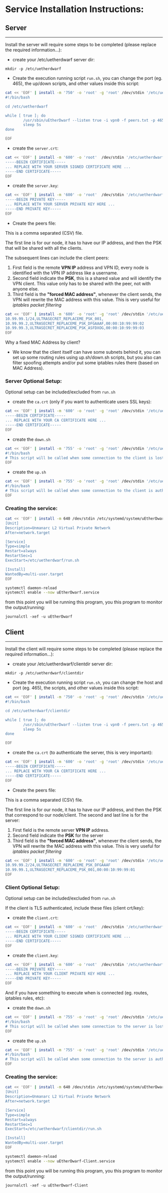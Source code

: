
# Service Installation Instructions:


## Server
***
Install the server will require some steps to be completed (please replace the required information...):

- create your /etc/uetherdwarf server dir:

```
mkdir -p /etc/uetherdwarf
```

- Create the execution running script `run.sh`, you can change the port (eg. 465), the up/down scripts, and other values inside this script:
```bash
cat << 'EOF' | install -m '750' -o 'root' -g 'root' /dev/stdin '/etc/uetherdwarf/run.sh'
#!/bin/bash

cd /etc/uetherdwarf

while [ true ]; do
        /usr/sbin/uEtherDwarf --listen true -i vpn0 -f peers.txt -p 465 -k server.key -c server.crt --up up.sh --down down.sh --sys
        sleep 5s
done

EOF
```

- create the `server.crt`:

```bash
cat << 'EOF' | install -m '600' -o 'root'  /dev/stdin '/etc/uetherdwarf/server.crt'
-----BEGIN CERTIFICATE-----
... REPLACE WITH YOUR SERVER SIGNED CERTIFICATE HERE ...
-----END CERTIFICATE-----
EOF
```

- create the `server.key`:

```bash
cat << 'EOF' | install -m '600' -o 'root'  /dev/stdin '/etc/uetherdwarf/server.key'
-----BEGIN PRIVATE KEY-----
... REPLACE WITH YOUR SERVER PRIVATE KEY HERE ...
-----END PRIVATE KEY-----
EOF
```

- Create the peers file:

This is a comma separated (CSV) file.

The first line is for our node, it has to have our IP address, and then the PSK that will be shared with all the clients.

The subsequent lines can include the client peers:

1. First field is the remote **VPN IP** address and VPN ID, every node is identified with the VPN IP address like a username.
2. Second field indicate the **PSK**, this is a shared value and will identify the VPN client. This value only has to be shared with the peer, not with anyone else.
3. Third field is the **"forced MAC address"**, whenever the client sends, the VPN will rewrite the MAC address with this value. This is very useful for *iptables packet filtering*


```bash
cat << 'EOF' | install -m '600' -o 'root' -g 'root' /dev/stdin '/etc/uetherdwarf/peers.txt'
10.99.99.1/24,ULTRASECRET_REPLACEME_PSK_001,
10.99.99.2,ULTRASECRET_REPLACEME_PSK_DFGAAAF,00:00:10:99:99:02
10.99.99.3,ULTRASECRET_REPLACEME_PSK_ASFDXOG,00:00:10:99:99:03
EOF
```

Why a fixed MAC Address by client? 

- We know that the client itself can have some subnets behind it, you can set up some routing rules using up.sh/down.sh scripts, but you also can filter spoofing attempts and/or put some iptables rules there (based on MAC Address).


### Server Optional Setup:

Optional setup can be included/excluded from `run.sh`

- create the `ca.crt` (only if you want to authenticate users SSL keys):
```bash
cat << 'EOF' | install -m '600' -o 'root' -g 'root' /dev/stdin '/etc/uetherdwarf/ca.crt'
-----BEGIN CERTIFICATE-----
... REPLACE WITH YOUR CA CERTIFICATE HERE ...
-----END CERTIFICATE-----
EOF
```
- create the `down.sh`

```bash
cat << 'EOF' | install -m '755' -o 'root' -g 'root' /dev/stdin '/etc/uetherdwarf/down.sh'
#!/bin/bash
# This script will be called when some connection to the client is lost, REMOTEADDR env variable will be filled with peers.txt first field (VPN IP Address from the remote endpoint)
EOF
```

- create the `up.sh`

```bash
cat << 'EOF' | install -m '755' -o 'root' -g 'root' /dev/stdin '/etc/uetherdwarf/up.sh'
#!/bin/bash
# This script will be called when some connection to the client is authenticated, REMOTEADDR env variable will be filled with peers.txt first field (VPN IP Address from the remote endpoint)
EOF
```



### Creating the service:


```bash
cat << 'EOF' | install -m 640 /dev/stdin /etc/systemd/system/uEtherDwarf.service
[Unit]
Description=Unmanarc L2 Virtual Private Network
After=network.target

[Service]
Type=simple
Restart=always
RestartSec=1
ExecStart=/etc/uetherdwarf/run.sh

[Install]
WantedBy=multi-user.target
EOF

systemctl daemon-reload
systemctl enable --now uEtherDwarf.service
```

from this point you will be running this program, you this program to monitor the output/running:
```
journalctl -xef -u uEtherDwarf
``` 



## Client
***


Install the client will require some steps to be completed (please replace the required information...):

- create your /etc/uetherdwarf/clientdir server dir:

```
mkdir -p /etc/uetherdwarf/clientdir
```

- Create the execution running script `run.sh`, you can change the host and port (eg. 465), the scripts, and other values inside this script:
```bash
cat << 'EOF' | install -m '750' -o 'root' -g 'root' /dev/stdin '/etc/uetherdwarf/clientdir/run.sh'
#!/bin/bash

cd /etc/uetherdwarf/clientdir

while [ true ]; do
        /usr/sbin/uEtherDwarf --listen true -i vpn0 -f peers.txt -p 465 -k client.key -c client.crt --up up.sh --down down.sh --sys
        sleep 5s
done

EOF
```

- create the `ca.crt` (to authenticate the server, this is very important):
```bash
cat << 'EOF' | install -m '600' -o 'root' -g 'root' /dev/stdin '/etc/uetherdwarf/clientdir/ca.crt'
-----BEGIN CERTIFICATE-----
... REPLACE WITH YOUR CA CERTIFICATE HERE ...
-----END CERTIFICATE-----
EOF
```

- Create the peers file:

This is a comma separated (CSV) file.

The first line is for our node, it has to have our IP address, and then the PSK that correspond to our node/client.
The second and last line is for the server:

1. First field is the remote server **VPN IP** address.
2. Second field indicate the **PSK** for the server
3. Third field is the **"forced MAC address"**, whenever the client sends, the VPN will rewrite the MAC address with this value. This is very useful for *iptables packet filtering*


```bash
cat << 'EOF' | install -m '600' -o 'root' -g 'root' /dev/stdin '/etc/uetherdwarf/clientdir/peers.txt'
10.99.99.2/24,ULTRASECRET_REPLACEME_PSK_DFGAAAF
10.99.99.1,ULTRASECRET_REPLACEME_PSK_001,00:00:10:99:99:01
EOF
```

### Client Optional Setup:

Optional setup can be included/excluded from `run.sh`

If the client is TLS authenticated, include these files (client crt/key):

- create the `client.crt`:

```bash
cat << 'EOF' | install -m '600' -o 'root'  /dev/stdin '/etc/uetherdwarf/clientdir/client.crt'
-----BEGIN CERTIFICATE-----
... REPLACE WITH YOUR CLIENT SIGNED CERTIFICATE HERE ...
-----END CERTIFICATE-----
EOF
```
- create the `client.key`:

```bash
cat << 'EOF' | install -m '600' -o 'root'  /dev/stdin '/etc/uetherdwarf/clientdir/client.key'
-----BEGIN PRIVATE KEY-----
... REPLACE WITH YOUR CLIENT PRIVATE KEY HERE ...
-----END PRIVATE KEY-----
EOF
```

And if you have something to execute when is connected (eg. routes, iptables rules, etc):

- create the `down.sh`

```bash
cat << 'EOF' | install -m '755' -o 'root' -g 'root' /dev/stdin '/etc/uetherdwarf/clientdir/down.sh'
#!/bin/bash
# This script will be called when some connection to the server is lost, REMOTEADDR env variable will be filled with peers.txt first comma separated field (VPN IP Address from the remote endpoint)
EOF
```

- create the `up.sh`

```bash
cat << 'EOF' | install -m '755' -o 'root' -g 'root' /dev/stdin '/etc/uetherdwarf/clientdir/up.sh'
#!/bin/bash
# This script will be called when some connection to the server is authenticated, REMOTEADDR env variable will be filled with peers.txt first comma separated field (VPN IP Address from the remote endpoint)
EOF
```

### Creating the service:


```bash
cat << 'EOF' | install -m 640 /dev/stdin /etc/systemd/system/uEtherDwarf-Client.service
[Unit]
Description=Unmanarc L2 Virtual Private Network
After=network.target

[Service]
Type=simple
Restart=always
RestartSec=1
ExecStart=/etc/uetherdwarf/clientdir/run.sh

[Install]
WantedBy=multi-user.target
EOF

systemctl daemon-reload
systemctl enable --now uEtherDwarf-Client.service
```

from this point you will be running this program, you this program to monitor the output/running:
```
journalctl -xef -u uEtherDwarf-Client
``` 



